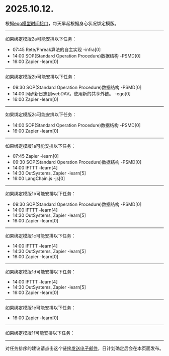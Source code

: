 # 2025.10.12.

根据[ego模型时间接口](https://gitee.com/hyg/blog/blob/master/timeflow.md)，每天早起根据身心状况绑定模版。

---
如果绑定模版2a可能安排以下任务：

- 07:45	Rete/Phreak算法的自主实现 -infra[0]
- 14:00	SOP(Standard Operation Procedure)数据结构 -PSMD[0]
- 16:00	Zapier -learn[0]

---
如果绑定模版2b可能安排以下任务：

- 09:30	SOP(Standard Operation Procedure)数据结构 -PSMD[0]
- 14:00	同步新日志到webDAV。使用新的共享外链。 -ego[0]
- 16:00	Zapier -learn[0]

---
如果绑定模版2c可能安排以下任务：

- 14:00	SOP(Standard Operation Procedure)数据结构 -PSMD[0]
- 16:00	Zapier -learn[0]

---
如果绑定模版1a可能安排以下任务：

- 07:45	Zapier -learn[0]
- 09:30	SOP(Standard Operation Procedure)数据结构 -PSMD[0]
- 14:00	IFTTT -learn[4]
- 14:30	OutSystems, Zapier -learn[5]
- 16:00	LangChain.js -js[0]

---
如果绑定模版1b可能安排以下任务：

- 09:30	SOP(Standard Operation Procedure)数据结构 -PSMD[0]
- 14:00	IFTTT -learn[4]
- 14:30	OutSystems, Zapier -learn[5]
- 16:00	Zapier -learn[0]

---
如果绑定模版1c可能安排以下任务：

- 14:00	IFTTT -learn[4]
- 14:30	OutSystems, Zapier -learn[5]
- 16:00	Zapier -learn[0]

---
如果绑定模版1d可能安排以下任务：

- 14:00	IFTTT -learn[4]
- 14:30	OutSystems, Zapier -learn[5]
- 16:00	Zapier -learn[0]

---
如果绑定模版1e可能安排以下任务：

- 16:00	Zapier -learn[0]

---
如果绑定模版1f可能安排以下任务：


---
对任务排序的建议请点击这个链接<a href="mailto:huangyg@mars22.com?subject=关于2025.10.12.任务排序的建议&body=date: 2025.10.12.%0D%0Afile: ../../blog/release/time/d.20251012.md%0D%0A---请勿修改邮件主题及以上内容---%0D%0A">发送电子邮件</a>，日计划确定后会在本页面发布。